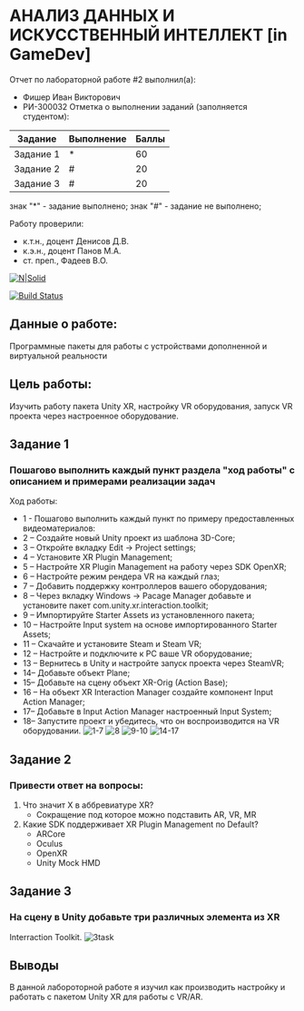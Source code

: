 # АНАЛИЗ ДАННЫХ И ИСКУССТВЕННЫЙ ИНТЕЛЛЕКТ [in GameDev]
Отчет по лабораторной работе #2 выполнил(а):
- Фишер Иван Викторович
- РИ-300032
Отметка о выполнении заданий (заполняется студентом):

| Задание | Выполнение | Баллы |
| ------ | ------ | ------ |
| Задание 1 | * | 60 |
| Задание 2 | # | 20 |
| Задание 3 | # | 20 |

знак "*" - задание выполнено; знак "#" - задание не выполнено;

Работу проверили:
- к.т.н., доцент Денисов Д.В.
- к.э.н., доцент Панов М.А.
- ст. преп., Фадеев В.О.

[![N|Solid](https://cldup.com/dTxpPi9lDf.thumb.png)](https://nodesource.com/products/nsolid)

[![Build Status](https://travis-ci.org/joemccann/dillinger.svg?branch=master)](https://travis-ci.org/joemccann/dillinger)

## Данные о работе:
Программные пакеты для работы с устройствами дополненной и виртуальной реальности

## Цель работы:
Изучить работу пакета Unity XR, настройку VR оборудования, запуск VR проекта через настроенное оборудование.

## Задание 1
### Пошагово выполнить каждый пункт раздела "ход работы" с описанием и примерами реализации задач
Ход работы:
- 1 - Пошагово выполнить каждый пункт по примеру предоставленных
видеоматериалов:
- 2 – Создайте новый Unity проект из шаблона 3D-Core;
- 3 – Откройте вкладку Edit -> Project settings;
- 4 – Установите XR Plugin Management;
- 5 – Настройте XR Plugin Management на работу через SDK OpenXR;
- 6 – Настройте режим рендера VR на каждый глаз;
- 7 – Добавить поддержку контроллеров вашего оборудования;
- 8 – Через вкладку Windows -> Pacage Manager добавьте и установите пакет
com.unity.xr.interaction.toolkit;
- 9 – Импортируйте Starter Assets из установленного пакета;
- 10 – Настройте Input system на основе импортированного Starter Assets;
- 11 – Скачайте и установите Steam и Steam VR;
- 12 – Настройте и подключите к PC ваше VR оборудование;
- 13 – Вернитесь в Unity и настройте запуск проекта через SteamVR;
- 14– Добавьте объект Plane;
- 15– Добавьте на сцену объект XR-Orig (Action Base);
- 16 – На объект XR Interaction Manager создайте компонент Input Action
Manager;
- 17– Добавьте в Input Action Manager настроенный Input System;
- 18– Запустите проект и убедитесь, что он воспроизводится на VR
оборудовании.
![1-7](https://user-images.githubusercontent.com/41534344/195061943-0c1ca7ca-9646-4bc7-8298-0df495de65dc.png)
![8](https://user-images.githubusercontent.com/41534344/195061952-ebae814b-ad24-4fd3-a24e-996de6303ec1.png)
![9-10](https://user-images.githubusercontent.com/41534344/195061958-b1644db3-343a-4c6b-82c6-edbe4d6dc9c2.png)
![14-17](https://user-images.githubusercontent.com/41534344/195061961-1bc5ca16-2a6c-4952-96e6-0fd0c3f6d4b0.png)



## Задание 2
### Привести ответ на вопросы:

1. Что значит X в аббревиатуре XR?
	- Сокращение под которое можно подставить AR, VR, MR
2. Какие SDK поддерживает XR Plugin Management по Default?
	- ARCore
	- Oculus
	- OpenXR
	- Unity Mock HMD



## Задание 3
### На сцену в Unity добавьте три различных элемента из XR
Interraction Toolkit.
![3task](https://user-images.githubusercontent.com/41534344/195064978-d1fbc710-4635-4107-90b4-f2f954942206.png)



## Выводы
В данной лабороторной работе я изучил как производить настройку и работать с пакетом Unity XR для работы с VR/AR.


